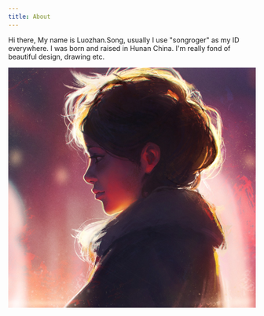```yaml
---
title: About
---
```


Hi there, My name is Luozhan.Song, usually I use "songroger" as my ID everywhere.
I was born and raised in Hunan China. 
I'm really fond of beautiful design, drawing etc.

![Songroger](/photos/about.jpg)
